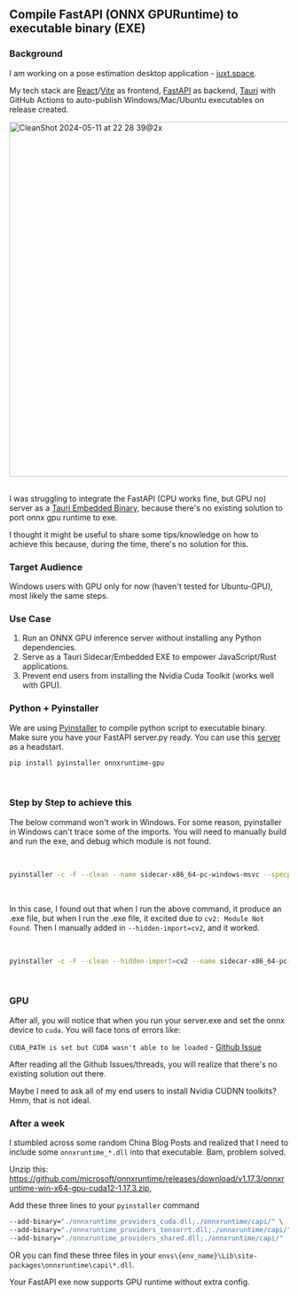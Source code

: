 ## Compile FastAPI (ONNX GPURuntime) to executable binary (EXE)

### Background

I am working on a pose estimation desktop application - [juxt.space](https://github.com/ziqinyeow/juxt.space). 

My tech stack are [React](https://react.dev/)/[Vite](https://vitejs.dev/) as frontend, [FastAPI](https://fastapi.tiangolo.com/) as backend, [Tauri](https://tauri.app/) with GitHub Actions to auto-publish Windows/Mac/Ubuntu executables on release created.

<img width="639" alt="CleanShot 2024-05-11 at 22 28 39@2x" src="https://github.com/ziqinyeow/fastapi-onnx-gpu-exe/assets/74515561/5e0ec5aa-ac42-43e6-bfc7-445b10ba8730">

\
I was struggling to integrate the FastAPI (CPU works fine, but GPU no) server as a [Tauri Embedded Binary](https://tauri.app/v1/guides/building/sidecar/), because there's no existing solution to port onnx gpu runtime to exe.

I thought it might be useful to share some tips/knowledge on how to achieve this because, during the time, there's no solution for this.

### Target Audience

Windows users with GPU only for now (haven't tested for Ubuntu-GPU), most likely the same steps.

### Use Case

1. Run an ONNX GPU inference server without installing any Python dependencies.
2. Serve as a Tauri Sidecar/Embedded EXE to empower JavaScript/Rust applications.
3. Prevent end users from installing the Nvidia Cuda Toolkit (works well with GPU).

### Python + Pyinstaller

We are using [Pyinstaller](https://pyinstaller.org/en/stable/) to compile python script to executable binary. Make sure you have your FastAPI server.py ready. You can use this [server](https://github.com/ziqinyeow/juxtapose/blob/main/examples/fastapi-pyinstaller/) as a headstart.

```bash
pip install pyinstaller onnxruntime-gpu
```

<br />


### Step by Step to achieve this

The below command won't work in Windows. For some reason, pyinstaller in Windows can't trace some of the imports. You will need to manually build and run the exe, and debug which module is not found. 

<br />


```bash
pyinstaller -c -F --clean --name sidecar-x86_64-pc-windows-msvc --specpath dist --distpath dist server.py
```

<br />

In this case, I found out that when I run the above command, it produce an .exe file, but when I run the .exe file, it excited due to `cv2: Module Not Found`. 
Then I manually added in `--hidden-import=cv2`, and it worked.

<br />

```bash
pyinstaller -c -F --clean --hidden-import=cv2 --name sidecar-x86_64-pc-windows-msvc --specpath dist --distpath dist server.py
```

<br />


### GPU

After all, you will notice that when you run your server.exe and set the onnx device to `cuda`. You will face tons of errors like:

`CUDA_PATH is set but CUDA wasn't able to be loaded` - [Github Issue](https://github.com/microsoft/onnxruntime/issues/13576)

After reading all the Github Issues/threads, you will realize that there's no existing solution out there.

Maybe I need to ask all of my end users to install Nvidia CUDNN toolkits? Hmm, that is not ideal.

### After a week

I stumbled across some random China Blog Posts and realized that I need to include some `onnxruntime_*.dll` into that executable. Bam, problem solved.

Unzip this: https://github.com/microsoft/onnxruntime/releases/download/v1.17.3/onnxruntime-win-x64-gpu-cuda12-1.17.3.zip,

Add these three lines to your `pyinstaller` command

```bash
--add-binary="./onnxruntime_providers_cuda.dll;./onnxruntime/capi/" \
--add-binary="./onnxruntime_providers_tensorrt.dll;./onnxruntime/capi/" \
--add-binary="./onnxruntime_providers_shared.dll;./onnxruntime/capi/"
```

OR you can find these three files in your `envs\{env_name}\Lib\site-packages\onnxruntime\capi\*.dll`.

Your FastAPI exe now supports GPU runtime without extra config.


